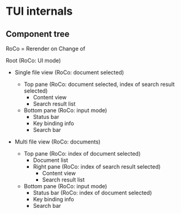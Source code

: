 # TUI internals

## Component tree

RoCo = Rerender on Change of

Root (RoCo: UI mode)

- Single file view (RoCo: document selected)
  - Top pane (RoCo: document selected, index of search result selected)
    - Content view
    - Search result list
  - Bottom pane (RoCo: input mode)
    - Status bar
    - Key binding info
    - Search bar

- Multi file view (RoCo: documents)
  - Top pane (RoCo: index of document selected)
    - Document list
    - Right pane (RoCo: index of search result selected)
      - Content view
      - Search result list
  - Bottom pane (RoCo: input mode)
    - Status bar (RoCo: index of document selected)
    - Key binding info
    - Search bar
